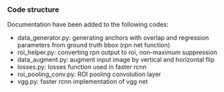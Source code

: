 ### Code structure

Documentation have been added to the following codes:

- data_generator.py: generating anchors with overlap and regression parameters from ground truth bbox (rpn net function)
- roi_helper.py: converting rpn output to roi, non-maximum suppression
- data_augment.py: augment input image by vertical and horizontal flip
- losses.py: losses function used in faster rcnn
- roi_pooling_conv.py: ROI pooling convolution layer
- vgg.py: faster rcnn implementation of vgg net